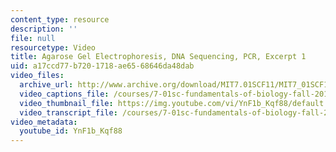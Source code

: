 ```yaml
---
content_type: resource
description: ''
file: null
resourcetype: Video
title: Agarose Gel Electrophoresis, DNA Sequencing, PCR, Excerpt 1
uid: a17ccd77-b720-1718-ae65-68646da48dab
video_files:
  archive_url: http://www.archive.org/download/MIT7.01SCF11/MIT7_01SCF11_track27_300k.mp4
  video_captions_file: /courses/7-01sc-fundamentals-of-biology-fall-2011/dc692f8c4ded5fdb87de89c4868105a4_YnF1b_Kqf88.vtt
  video_thumbnail_file: https://img.youtube.com/vi/YnF1b_Kqf88/default.jpg
  video_transcript_file: /courses/7-01sc-fundamentals-of-biology-fall-2011/1d652b2e00da892b96a87f34d5ad2817_YnF1b_Kqf88.pdf
video_metadata:
  youtube_id: YnF1b_Kqf88
---
```

